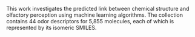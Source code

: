 This work investigates the predicted link between chemical structure and olfactory perception using machine learning algorithms. 
The collection contains 44 odor descriptors for 5,855 molecules, each of which is represented by its isomeric SMILES.
